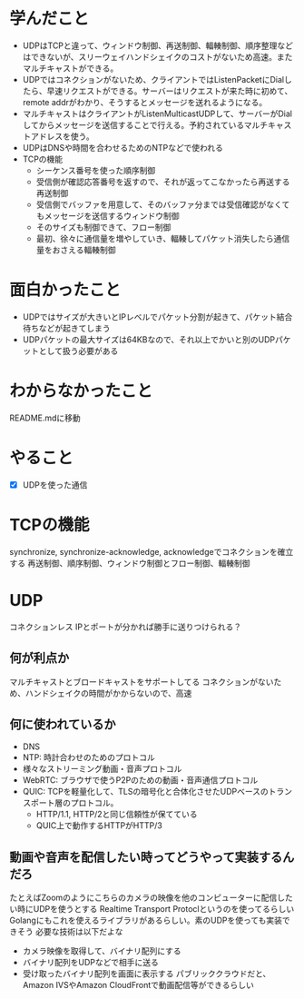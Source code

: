 # 学んだこと
- UDPはTCPと違って、ウィンドウ制御、再送制御、輻輳制御、順序整理などはできないが、スリーウェイハンドシェイクのコストがないため高速。またマルチキャストができる。
- UDPではコネクションがないため、クライアントではListenPacketにDialしたら、早速リクエストができる。サーバーはリクエストが来た時に初めて、remote addrがわかり、そうするとメッセージを送れるようになる。
- マルチキャストはクライアントがListenMulticastUDPして、サーバーがDialしてからメッセージを送信することで行える。予約されているマルチキャストアドレスを使う。
- UDPはDNSや時間を合わせるためのNTPなどで使われる
- TCPの機能
  - シーケンス番号を使った順序制御
  - 受信側が確認応答番号を返すので、それが返ってこなかったら再送する再送制御
  - 受信側でバッファを用意して、そのバッファ分までは受信確認がなくてもメッセージを送信するウィンドウ制御
  - そのサイズも制御できて、フロー制御
  - 最初、徐々に通信量を増やしていき、輻輳してパケット消失したら通信量をおさえる輻輳制御

# 面白かったこと
- UDPではサイズが大きいとIPレベルでパケット分割が起きて、パケット結合待ちなどが起きてしまう
- UDPパケットの最大サイズは64KBなので、それ以上でかいと別のUDPパケットとして扱う必要がある

# わからなかったこと
README.mdに移動

# やること
- [x] UDPを使った通信

# TCPの機能
synchronize, synchronize-acknowledge, acknowledgeでコネクションを確立する
再送制御、順序制御、ウィンドウ制御とフロー制御、輻輳制御

# UDP
コネクションレス
IPとポートが分かれば勝手に送りつけられる？
## 何が利点か
マルチキャストとブロードキャストをサポートしてる
コネクションがないため、ハンドシェイクの時間がかからないので、高速
## 何に使われているか
- DNS
- NTP: 時計合わせのためのプロトコル
- 様々なストリーミング動画・音声プロトコル
- WebRTC: ブラウザで使うP2Pのための動画・音声通信プロトコル
- QUIC: TCPを軽量化して、TLSの暗号化と合体化させたUDPベースのトランスポート層のプロトコル。
  - HTTP/1.1, HTTP/2と同じ信頼性が保てている
  - QUIC上で動作するHTTPがHTTP/3

## 動画や音声を配信したい時ってどうやって実装するんだろ
たとえばZoomのようにこちらのカメラの映像を他のコンピューターに配信したい時にUDPを使うとする
Realtime Transport Protoclというのを使ってるらしい
Golangにもこれを使えるライブラリがあるらしい。素のUDPを使っても実装できそう
必要な技術は以下だよな
- カメラ映像を取得して、バイナリ配列にする
- バイナリ配列をUDPなどで相手に送る
- 受け取ったバイナリ配列を画面に表示する
パブリッククラウドだと、Amazon IVSやAmazon CloudFrontで動画配信等ができるらしい